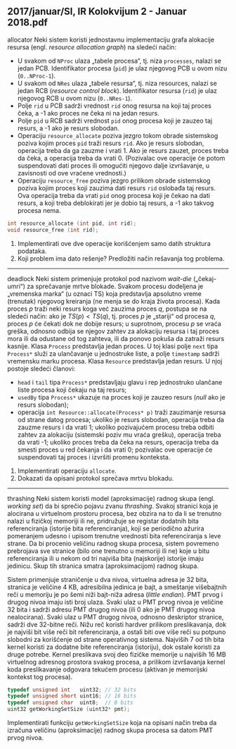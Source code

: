 2017/januar/SI, IR Kolokvijum 2 - Januar 2018.pdf
--------------------------------------------------------------------------------
allocator
Neki  sistem  koristi  jednostavnu  implementaciju  grafa  alokacije  resursa  (engl. *resource allocation graph*) na sledeći način: 

- U svakom od `NProc` ulaza „tabele procesa“, tj. niza `processes`, nalazi se jedan PCB. Identifikator procesa (`pid`) je ulaz njegovog PCB u ovom nizu (`0..NProc-1`). 
- U svakom od `NRes` ulaza „tabele resursa“, tj. niza resources, nalazi se jedan RCB (*resource control block*).  Identifikator  resursa  (`rid`)  je  ulaz njegovog RCB u ovom nizu  (`0..NRes-1`).
- Polje `rid` u PCB sadrži vrednost `rid` onog resursa na koji taj proces čeka, a -1 ako proces ne čeka ni na jedan resurs. 
- Polje `pid` u RCB sadrži vrednost `pid` onog procesa koji je zauzeo taj resurs, a -1 ako je resurs slobodan. 
- Operaciju `resource_allocate` poziva jezgro tokom obrade sistemskog poziva kojim proces `pid` traži resurs `rid`. Ako je resurs slobodan, operacija treba da ga zauzme i vrati  1.  Ako je  resurs  zauzet,  proces  treba  da  čeka,  a  operacija  treba  da  vrati  0. (Pozivalac  ove  operacije  će  potom  suspendovati  dati  proces  ili  omogućiti  njegovo dalje izvršavanje, u zavisnosti od ove vraćene vrednosti.) 
- Operaciju `resource_free` poziva  jezgro  prilikom  obrade  sistemskog  poziva  kojim proces koji zauzima dati resurs `rid` oslobađa taj resurs. Ova operacija treba da vrati `pid` onog procesa koji je čekao na dati resurs, a koji treba deblokirati jer je dobio taj resurs, a -1 ako takvog procesa nema.

```cpp
int resource_allocate (int pid, int rid); 
void resource_free (int rid);
```
1. Implementirati ove dve operacije korišćenjem samo datih struktura podataka. 
2. Koji problem ima dato rešenje? Predložiti način rešavanja tog problema. 

--------------------------------------------------------------------------------
deadlock
Neki sistem primenjuje protokol pod nazivom *wait-die* („čekaj-umri“) za sprečavanje mrtve blokade.  Svakom  procesu  dodeljena  je  „vremenska  marka“  (u  oznaci  TS)  koja  predstavlja apsolutno vreme (trenutak) njegovog kreiranja (ne menja se do kraja života procesa). Kada proces $p$ traži  neki  resurs  koga  već zauzima proces $q$, postupa se na sledeći način: ako je $TS(p) < TS(q)$, tj. proces $p$ je „stariji“ od procesa $q$, proces $p$ će čekati dok ne dobije resurs; u suprotnom, procesu $p$ se vraća greška, odnosno odbija se njegov zahtev za alokaciju resursa i taj proces mora ili da odustane od tog zahteva, ili da ponovo pokuša da zatraži resurs kasnije. Klasa `Process` predstavlja  jedan  proces.  U  toj  klasi  polje `next` tipa `Process*` služi  za ulančavanje u jednostruke liste, a polje `timestamp` sadrži vremensku marku procesa. Klasa `Resource` predstavlja jedan resurs. U njoj postoje sledeći članovi:

- `head` i `tail` tipa `Process*` predstavljaju glavu i rep jednostruko ulančane liste procesa koji čekaju na taj resurs; 
- `usedBy` tipa `Process*` ukazuje  na  proces  koji  je  zauzeo  resurs  (*null* ako  je  resurs slobodan); 
- operacija `int Resource::allocate(Process* p)` traži zauzimanje resursa od strane datog procesa; ukoliko je resurs slobodan, operacija treba da zauzme resurs i da vrati 1; ukoliko pozivajućem procesu treba odbiti zahtev za alokaciju (sistemski poziv mu vraća  grešku),  operacija  treba  da  vrati -1;  ukoliko  proces  treba  da  čeka  na  resurs, operacija treba da smesti proces u red čekanja i da vrati 0; pozivalac ove operacije će suspendovati taj proces i izvršiti promenu konteksta.

1. Implementirati operaciju `allocate`. 
2. Dokazati da opisani protokol sprečava mrtvu blokadu. 

--------------------------------------------------------------------------------
thrashing
Neki  sistem  koristi  model  (aproksimacije)  radnog  skupa  (engl. *working set*)  da bi  sprečio pojavu zvanu *thrashing*. Svakoj stranici koja je alocirana u virtuelnom prostoru procesa, bez obzira na to da li se trenutno nalazi u fizičkoj memoriji ili ne, pridružuje se registar dodatnih bita referenciranja (istorije bita referenciranja), koji se periodično ažurira pomeranjem udesno i upisom trenutne vrednosti bita referenciranja s leve strane. Da bi procenio veličinu radnog skupa procesa, sistem povremeno prebrojava sve stranice (bilo one trenutno u memoriji ili ne) koje u bitu referenciranja ili u nekom od tri najviša bita (najskorije) istorije imaju jedinicu. Skup tih stranica smatra (aproksimacijom) radnog skupa.

Sistem  primenjuje  straničenje  u  dva  nivoa,  virtuelna  adresa  je 32 bita,  stranica  je  veličine 4 KB, adresibilna jedinica je bajt, a smeštanje višebajtnih reči u memoriju je po šemi niži bajt-niža adresa (*little endian*). PMT prvog i drugog nivoa imaju isti broj ulaza. Svaki ulaz u PMT prvog nivoa je veličine 32 bita i sadrži adresu PMT drugog nivoa (ili 0 ako je PMT drugog nivoa nealocirana). Svaki ulaz u PMT drugog nivoa, odnosno deskriptor stranice, sadrži dve 32-bitne reči. Nižu reč koristi hardver prilikom preslikavanja, dok je najviši bit više reči bit referenciranja,  a  ostali  biti  ove  više  reči  su  potpuno  slobodni  za  korišćenje od  strane operativnog  sistema.  Najviših  7 od  tih  bita  kernel  koristi  za  dodatne  bite  referenciranja (istoriju), dok ostale koristi za druge potrebe. Kernel preslikava svoj deo fizičke memorije u najviših 16 MB virtuelnog adresnog prostora svakog procesa, a prilikom izvršavanja kernel koda preslikavanje odgovara tekućem procesu (aktivan je memorijski kontekst tog procesa).
```cpp
typedef unsigned int   uint32; // 32 bits 
typedef unsigned short uint16; // 16 bits 
typedef unsigned char  uint8;  // 8 bits 
uint32 getWorkingSetSize (uint32* pmt);
```
Implementirati funkciju `getWorkingSetSize` koja na opisani način treba da izračuna veličinu (aproksimacije) radnog skupa procesa sa datom PMT prvog nivoa. 

